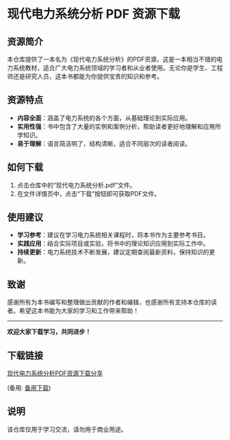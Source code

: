 # 现代电力系统分析 PDF 资源下载

## 资源简介

本仓库提供了一本名为《现代电力系统分析》的PDF资源，这是一本相当不错的电力系统教材，适合广大电力系统领域的学习者和从业者使用。无论你是学生、工程师还是研究人员，这本书都能为你提供宝贵的知识和参考。

## 资源特点

- **内容全面**：涵盖了电力系统的各个方面，从基础理论到实际应用。
- **实用性强**：书中包含了大量的实例和案例分析，帮助读者更好地理解和应用所学知识。
- **易于理解**：语言简洁明了，结构清晰，适合不同层次的读者阅读。

## 如何下载

1. 点击仓库中的“现代电力系统分析.pdf”文件。
2. 在文件详情页中，点击“下载”按钮即可获取PDF文件。

## 使用建议

- **学习参考**：建议在学习电力系统相关课程时，将本书作为主要参考书目。
- **实践应用**：结合实际项目或实验，将书中的理论知识应用到实际工作中。
- **持续更新**：电力系统技术不断发展，建议定期查阅最新资料，保持知识的更新。

## 致谢

感谢所有为本书编写和整理做出贡献的作者和编辑，也感谢所有支持本仓库的读者。希望这本书能为大家的学习和工作带来帮助！

---

**欢迎大家下载学习，共同进步！**

## 下载链接
[现代电力系统分析PDF资源下载分享](https://pan.quark.cn/s/65e489336c09) 

(备用: [备用下载](https://pan.baidu.com/s/1BbKTqLcgQpo05iyy45albw?pwd=1234))

## 说明

该仓库仅用于学习交流，请勿用于商业用途。
